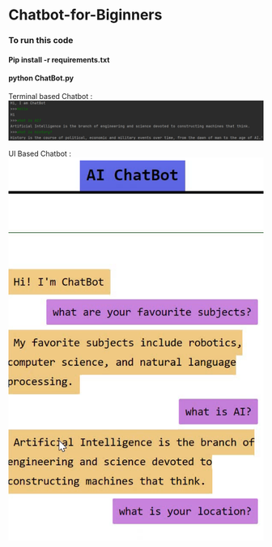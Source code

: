 # Chatbot-for-Biginners

### To run this code
#### Pip install -r requirements.txt
#### python ChatBot.py

Terminal based Chatbot :
![Image of output](https://github.com/datamagic2020/Chatbot-for-Biginners/blob/main/chatbot.png)

UI Based Chatbot :
![Image of output](https://github.com/datamagic2020/Chatbot-for-Biginners/blob/main/ui%20chatbot%20thumb.png)
